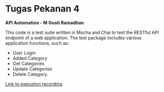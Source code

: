 # Tugas Pekanan 4
**API Automation - M Gusti Ramadhan**

This code is a test suite written in Mocha and Chai to test the RESTful API endpoint of a web application. The test package includes various application functions, such as:
- User Login
- Added Category
- Get Categories
- Update Categories
- Delete Category.

[Link to execution recording](https://drive.google.com/file/d/1L0rO8caBNfG-yGLCDZQSejn5s38aO8Mt/view?usp=sharing).
